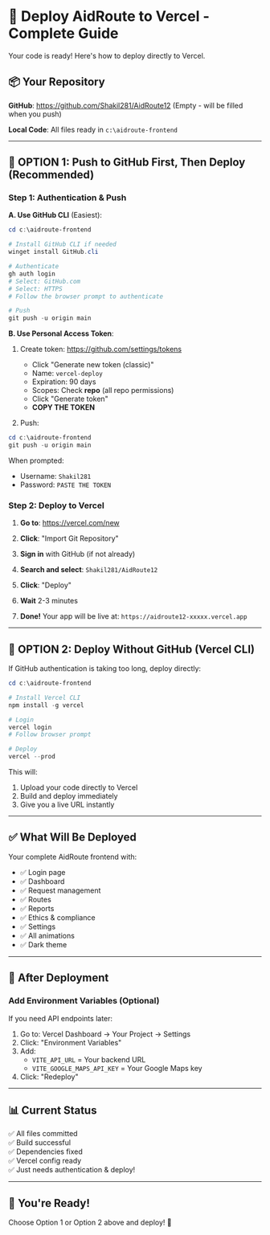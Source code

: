 # 🚀 Deploy AidRoute to Vercel - Complete Guide

Your code is ready! Here's how to deploy directly to Vercel.

## 📦 Your Repository

**GitHub**: https://github.com/Shakil281/AidRoute12 (Empty - will be filled when you push)

**Local Code**: All files ready in `c:\aidroute-frontend`

---

## 🔐 OPTION 1: Push to GitHub First, Then Deploy (Recommended)

### Step 1: Authentication & Push

**A. Use GitHub CLI** (Easiest):
```powershell
cd c:\aidroute-frontend

# Install GitHub CLI if needed
winget install GitHub.cli

# Authenticate
gh auth login
# Select: GitHub.com
# Select: HTTPS
# Follow the browser prompt to authenticate

# Push
git push -u origin main
```

**B. Use Personal Access Token**:
1. Create token: https://github.com/settings/tokens
   - Click "Generate new token (classic)"
   - Name: `vercel-deploy`
   - Expiration: 90 days
   - Scopes: Check **repo** (all repo permissions)
   - Click "Generate token"
   - **COPY THE TOKEN**

2. Push:
```powershell
cd c:\aidroute-frontend
git push -u origin main
```
When prompted:
- Username: `Shakil281`
- Password: `PASTE THE TOKEN`

### Step 2: Deploy to Vercel

1. **Go to**: https://vercel.com/new

2. **Click**: "Import Git Repository"

3. **Sign in** with GitHub (if not already)

4. **Search and select**: `Shakil281/AidRoute12`

5. **Click**: "Deploy"

6. **Wait** 2-3 minutes

7. **Done!** Your app will be live at:
   `https://aidroute12-xxxxx.vercel.app`

---

## 🚀 OPTION 2: Deploy Without GitHub (Vercel CLI)

If GitHub authentication is taking too long, deploy directly:

```powershell
cd c:\aidroute-frontend

# Install Vercel CLI
npm install -g vercel

# Login
vercel login
# Follow browser prompt

# Deploy
vercel --prod
```

This will:
1. Upload your code directly to Vercel
2. Build and deploy immediately
3. Give you a live URL instantly

---

## ✅ What Will Be Deployed

Your complete AidRoute frontend with:
- ✅ Login page
- ✅ Dashboard
- ✅ Request management
- ✅ Routes
- ✅ Reports
- ✅ Ethics & compliance
- ✅ Settings
- ✅ All animations
- ✅ Dark theme

---

## 🔧 After Deployment

### Add Environment Variables (Optional)

If you need API endpoints later:

1. Go to: Vercel Dashboard → Your Project → Settings
2. Click: "Environment Variables"
3. Add:
   - `VITE_API_URL` = Your backend URL
   - `VITE_GOOGLE_MAPS_API_KEY` = Your Google Maps key
4. Click: "Redeploy"

---

## 📊 Current Status

✅ All files committed  
✅ Build successful  
✅ Dependencies fixed  
✅ Vercel config ready  
✅ Just needs authentication & deploy!

---

## 🎉 You're Ready!

Choose Option 1 or Option 2 above and deploy! 🚀

